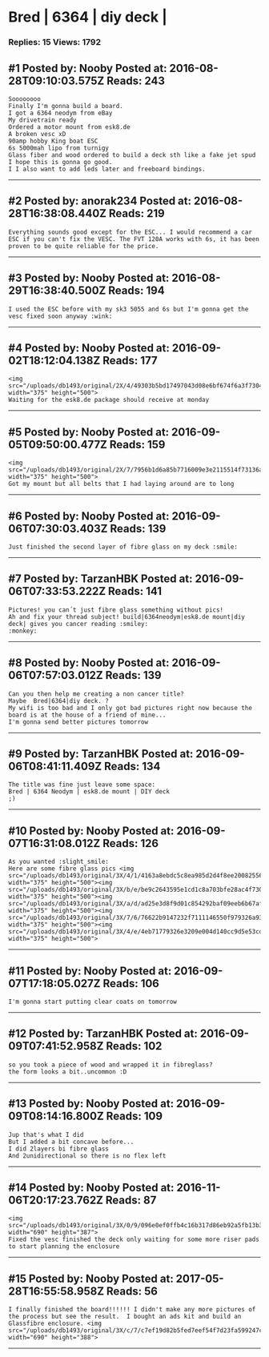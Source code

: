 # Bred &#124; 6364 &#124; diy deck &#124;

### Replies: 15 Views: 1792

## \#1 Posted by: Nooby Posted at: 2016-08-28T09:10:03.575Z Reads: 243

```
Soooooooo
Finally I'm gonna build a board.
I got a 6364 neodym from eBay
My drivetrain ready 
Ordered a motor mount from esk8.de
A broken vesc xD
90amp hobby King boat ESC
6s 5000mah lipo from turnigy
Glass fiber and wood ordered to build a deck sth like a fake jet spud
I hope this is gonna go good.
I I also want to add leds later and freeboard bindings.
```

---
## \#2 Posted by: anorak234 Posted at: 2016-08-28T16:38:08.440Z Reads: 219

```
Everything sounds good except for the ESC... I would recommend a car ESC if you can't fix the VESC. The FVT 120A works with 6s, it has been proven to be quite reliable for the price.
```

---
## \#3 Posted by: Nooby Posted at: 2016-08-29T16:38:40.500Z Reads: 194

```
I used the ESC before with my sk3 5055 and 6s but I'm gonna get the vesc fixed soon anyway :wink:
```

---
## \#4 Posted by: Nooby Posted at: 2016-09-02T18:12:04.138Z Reads: 177

```
<img src="/uploads/db1493/original/2X/4/49303b5bd17497043d08e6bf674f6a3f730414d3.jpg" width="375" height="500">
Waiting for the esk8.de package should receive at monday
```

---
## \#5 Posted by: Nooby Posted at: 2016-09-05T09:50:00.477Z Reads: 159

```
<img src="/uploads/db1493/original/2X/7/7956b1d6a85b7716009e3e2115514f73136a40f7.jpg" width="375" height="500">
Got my mount but all belts that I had laying around are to long
```

---
## \#6 Posted by: Nooby Posted at: 2016-09-06T07:30:03.403Z Reads: 139

```
Just finished the second layer of fibre glass on my deck :smile:
```

---
## \#7 Posted by: TarzanHBK Posted at: 2016-09-06T07:33:53.222Z Reads: 141

```
Pictures! you can´t just fibre glass something without pics!
Ah and fix your thread subject! build|6364neodym|esk8.de mount|diy deck| gives you cancer reading :smiley:
:monkey:
```

---
## \#8 Posted by: Nooby Posted at: 2016-09-06T07:57:03.012Z Reads: 139

```
Can you then help me creating a non cancer title?
Maybe  Bred|6364|diy deck. ?
My wifi is too bad and I only got bad pictures right now because the board is at the house of a friend of mine...
I'm gonna send better pictures tomorrow
```

---
## \#9 Posted by: TarzanHBK Posted at: 2016-09-06T08:41:11.409Z Reads: 134

```
The title was fine just leave some space:
Bred | 6364 Neodym | esk8.de mount | DIY deck
;)
```

---
## \#10 Posted by: Nooby Posted at: 2016-09-07T16:31:08.012Z Reads: 126

```
As you wanted :slight_smile:
Here are some fibre glass pics <img src="/uploads/db1493/original/3X/4/1/4163a8ebdc5c8ea985d2d4f8ee20082556c4be1c.jpg" width="375" height="500"><img src="/uploads/db1493/original/3X/b/e/be9c2643595e1cd1c8a703bfe28ac4f7302a1d29.jpg" width="375" height="500"><img src="/uploads/db1493/original/3X/a/d/ad25e3d8f9d01c854292baf09eeb6b67afe8a067.jpg" width="375" height="500"><img src="/uploads/db1493/original/3X/7/6/76622b9147232f7111146550f979326a931f7dc7.jpg" width="375" height="500"><img src="/uploads/db1493/original/3X/4/e/4eb71779326e3209e004d140cc9d5e53cd49aa18.jpg" width="375" height="500">
```

---
## \#11 Posted by: Nooby Posted at: 2016-09-07T17:18:05.027Z Reads: 106

```
I'm gonna start putting clear coats on tomorrow
```

---
## \#12 Posted by: TarzanHBK Posted at: 2016-09-09T07:41:52.958Z Reads: 102

```
so you took a piece of wood and wrapped it in fibreglass?
the form looks a bit..uncommon :D
```

---
## \#13 Posted by: Nooby Posted at: 2016-09-09T08:14:16.800Z Reads: 109

```
Jup that's what I did 
But I added a bit concave before...
I did 2layers bi fibre glass
And 2unidirectional so there is no flex left
```

---
## \#14 Posted by: Nooby Posted at: 2016-11-06T20:17:23.762Z Reads: 87

```
<img src="/uploads/db1493/original/3X/0/9/096e0ef0ffb4c16b317d86eb92a5fb13b339aff0.jpeg" width="690" height="387">
Fixed the vesc finished the deck only waiting for some more riser pads to start planning the enclosure
```

---
## \#15 Posted by: Nooby Posted at: 2017-05-28T16:55:58.958Z Reads: 56

```
I finally finished the board!!!!!! I didn't make any more pictures of the process but see the result.  I bought an ads kit and build an Glassfibre enclosure. <img src="/uploads/db1493/original/3X/c/7/c7ef19d82b5fed7eef54f7d23fa599247cd0419f.jpg" width="690" height="388">
```

---
